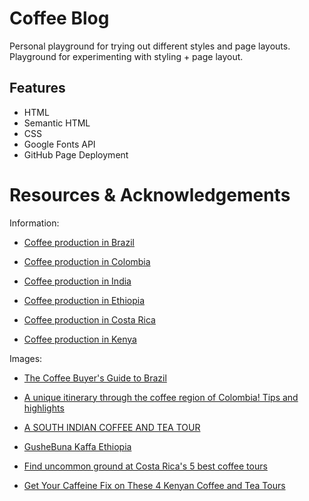# Coffee Blog
Personal playground for trying out different styles and page layouts. <br />
Playground for experimenting with styling + page layout.

## Features
* HTML
* Semantic HTML
* CSS
* Google Fonts API
* GitHub Page Deployment

# Resources & Acknowledgements
Information:
* [Coffee production in Brazil](https://en.wikipedia.org/wiki/Coffee_production_in_Brazil)

* [Coffee production in Colombia](https://en.wikipedia.org/wiki/Coffee_production_in_Colombia)

* [Coffee production in India](https://en.wikipedia.org/wiki/Coffee_production_in_India)

* [Coffee production in Ethiopia](https://en.wikipedia.org/wiki/Coffee_production_in_Ethiopia)

* [Coffee production in Costa Rica](https://en.wikipedia.org/wiki/Coffee_production_in_Costa_Rica)

* [Coffee production in Kenya](https://en.wikipedia.org/wiki/Coffee_production_in_Kenya)

Images:
* [The Coffee Buyer's Guide to Brazil](https://www.baristahustle.com/lesson/cbgb-5-01-exploring-coffee-production-in-brazil/)

* [A unique itinerary through the coffee region of Colombia! Tips and highlights](https://www.passporttheworld.com/coffee-region-colombia-itinerary/)

* [A SOUTH INDIAN COFFEE AND TEA TOUR](https://www.greavesindia.com/south-indian-coffee-tea-tour/)

* [GusheBuna Kaffa Ethiopia](https://www.gushebuna.com/)

* [Find uncommon ground at Costa Rica's 5 best coffee tours](https://www.lonelyplanet.com/articles/best-coffee-tours-in-costa-rica)

* [Get Your Caffeine Fix on These 4 Kenyan Coffee and Tea Tours](https://matadornetwork.com/read/kenyan-coffee-tea-tours/)